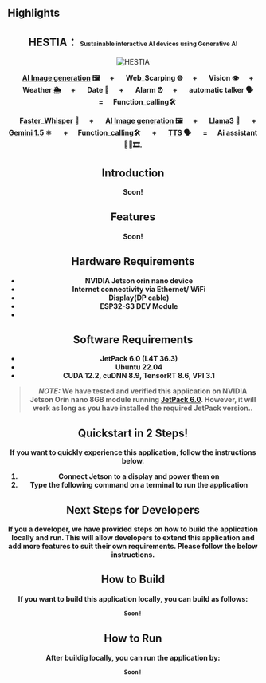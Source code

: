 ## Highlights

<div align="center">

<h2> HESTIA： <span style="font-size:12px"> Sustainable interactive AI devices using Generative AI </span> </h2> 

![HESTIA](https://github.com/user-attachments/assets/d2c442d0-0949-424e-976d-fa6ab2ca78a3)


<b>&nbsp;&nbsp;&nbsp;&nbsp;&nbsp; [AI Image generation](https://platform.openai.com/docs/guides/images) :framed_picture: &nbsp;&nbsp;&nbsp;&nbsp;&nbsp;+ &nbsp;&nbsp;&nbsp;&nbsp;&nbsp; Web_Scarping 🌐 &nbsp;&nbsp;&nbsp;&nbsp;&nbsp;+ &nbsp;&nbsp;&nbsp;&nbsp;&nbsp; Vision 👁️ &nbsp;&nbsp;&nbsp;&nbsp;&nbsp;+ &nbsp;&nbsp;&nbsp;&nbsp;&nbsp; Weather 🌦️ &nbsp;&nbsp;&nbsp;&nbsp;&nbsp;+ &nbsp;&nbsp;&nbsp;&nbsp;&nbsp; Date 📆  &nbsp;&nbsp;&nbsp;&nbsp;&nbsp;+ &nbsp;&nbsp;&nbsp;&nbsp;&nbsp; Alarm ⏰ &nbsp;&nbsp;&nbsp;&nbsp;&nbsp;+ &nbsp;&nbsp;&nbsp;&nbsp;&nbsp; automatic talker 🗣 &nbsp;&nbsp;&nbsp;&nbsp;&nbsp;=&nbsp;&nbsp;&nbsp;&nbsp;&nbsp; Function_calling🛠️  </br>

<b>&nbsp;&nbsp;&nbsp;&nbsp;&nbsp; [Faster_Whisper](https://github.com/SYSTRAN/faster-whisper) :microphone:  &nbsp;&nbsp;&nbsp;&nbsp;&nbsp;+  &nbsp;&nbsp;&nbsp;&nbsp;&nbsp; [AI Image generation](https://platform.openai.com/docs/guides/images) :framed_picture:  &nbsp;&nbsp;&nbsp;&nbsp;&nbsp;+  &nbsp;&nbsp;&nbsp;&nbsp;&nbsp; [Llama3](https://huggingface.co/meta-llama/Meta-Llama-3-8B)  🦙 &nbsp;&nbsp;&nbsp;&nbsp;&nbsp; + [Gemini 1.5](https://ai.google.dev/aistudio?hl=ko) ⚛ &nbsp;&nbsp;&nbsp;&nbsp;&nbsp; + &nbsp;&nbsp;&nbsp;&nbsp;&nbsp;Function_calling🛠️ &nbsp;&nbsp;&nbsp;&nbsp;&nbsp; + &nbsp;&nbsp;&nbsp;&nbsp;&nbsp; [TTS](https://platform.openai.com/docs/guides/text-to-speech)  :speaking_head:  &nbsp;&nbsp;&nbsp;&nbsp;&nbsp;
=&nbsp;&nbsp;&nbsp;&nbsp;&nbsp; Ai assistant 🧑‍💼🎞.</br>

## Introduction
Soon!

## Features
Soon!


## **Hardware Requirements**

- NVIDIA Jetson orin nano device 
- Internet connectivity via Ethernet/ WiFi
- Display(DP cable)
- ESP32-S3 DEV Module
- 

## **Software Requirements**

- JetPack 6.0 (L4T 36.3)
- Ubuntu 22.04
- CUDA 12.2, cuDNN 8.9, TensorRT 8.6, VPI 3.1


> **_NOTE:_** We have tested and verified this application on NVIDIA Jetson Orin nano 8GB module running [JetPack 6.0](https://developer.nvidia.com/embedded/jetpack-sdk-60). However, it will work as long as you have installed the required JetPack version..

## **Quickstart in 2 Steps!**

If you want to quickly experience this application, follow the instructions below.

1. Connect Jetson to a display and power them on
2. Type the following command on a terminal to run the application



## Next Steps for Developers

If you a developer, we have provided steps on how to build the application locally and run. This will allow developers to extend this application and add more features to suit their own requirements. Please follow the below instructions.

## How to Build

If you want to build this application locally, you can build as follows:

```sh
Soon!
```

## How to Run

After buildig locally, you can run the application by:

```sh
Soon!
```




